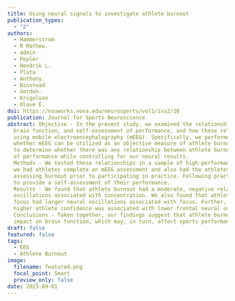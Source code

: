 ```yaml
---
title: Using neural signals to investigate athlete burnout
publication_types:
  - "2"
authors:
  - Hammerstrom
  - R Mathew.
  - admin
  - Pepler
  - Hendrik L.
  - Pluta
  - Anthony.
  - Binstead
  - Gordon.
  - Krigolson
  - Olave E.
doi: https://nsuworks.nova.edu/neurosports/vol1/iss2/10
publication: Journal for Sports Neuroscience
abstract: Objective - In the present study, we examined the relationships between athlete burnout,
  brain function, and self-assessment of performance, and how these relationships can be quantified
  using mobile electroencephalography (mEEG). Specifically, we performed this study to determine
  whether mEEG can be utilized as an objective measure of athlete burnout. In addition, we sought
  to determine whether there was any relationship between athlete burnout and athlete self assessment
  of performance while controlling for our neural results.
  Methods - We tested these relationships in a sample of high-performance athletes – whereby
  we had athletes complete an mEEG assessment and also had the athletes complete a questionnaire
  assessing burnout prior to participating in practice. Following practice, athletes were asked
  to provide a self-assessment of their performance.
  Results - We found that athlete burnout had a moderate, negative relationship with neural
  oscillations associated with concentration. We also found that athletes with higher self-reported
  focus had larger neural oscillations associated with focus. Further, we also found that
  higher athlete confidence was associated with lower frontal neural oscillations.
  Conclusions - Taken together, our findings suggest that athlete burnout has a negative
  impact on brain function, which may, in turn, affect sports performance.
draft: false
featured: false
tags:
  - EEG
  - Athlete Burnout
image:
  filename: featured.png
  focal_point: Smart
  preview_only: false
date: 2023-09-01
---
```

